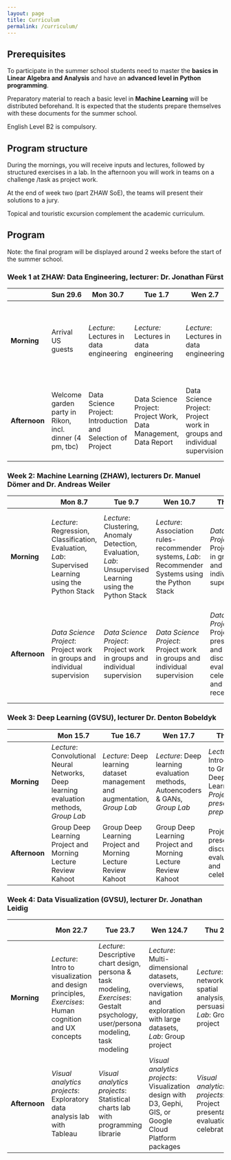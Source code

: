 ```yaml
---
layout: page
title: Curriculum
permalink: /curriculum/
---
```


## Prerequisites 

To participate in the summer school students need to master the **basics in Linear Algebra and Analysis** and have an **advanced level in Python programming**.

Preparatory material to reach a basic level in **Machine Learning** will be distributed beforehand. It is expected that the students prepare themselves with these documents for the summer school.

English Level B2 is compulsory.

## Program structure 
During the mornings, you will receive inputs and lectures, followed by structured exercises in a lab. In the afternoon you will work in teams on a challenge /task as project work.

At the end of week two (part ZHAW SoE), the teams will present their solutions to a jury.

Topical and touristic excursion complement the academic curriculum.

## Program
Note: the final program will be displayed around 2 weeks before the start of the summer school.

### Week 1 at ZHAW: Data Engineering, lecturer: Dr. Jonathan Fürst 

|        |Sun 29.6|Mon 30.7|Tue 1.7|Wen 2.7|Thu 3.7|Fri 4.7|Sat 5.7|Sun 6.7.|
|--------|--------|-------|-------|-------|-------|-------|-------|--------|
|**Morning** |Arrival US guests|*Lecture*: Lectures in data engineering |*Lecture:* Lectures in data engineering |*Lecture*: Lectures in data engineering |*Lecture*: Lectures in data engineering |Topical excursion to a company dealing with large data sets (full day)|Excursion [Rhine Fall](https://rheinfall.ch/en/) & [Alpstein Mountain Range](https://www.appenzell.ch/en/alpstein.html) incl overnight stay|Short hike and transfer back to Winterthur|
|**Afternoon**|Welcome garden party in Rikon, incl. dinner (4 pm, tbc)|Data Science Project: Introduction and Selection of Project|Data Science Project: Project Work, Data Management, Data Report|Data Science Project: Project work in groups and individual supervision|Project checkpoint presentations and discussions|4 pm: Frack parade and [night of technology](https://www.zhaw.ch/de/engineering/ueber-uns/veranstaltungen/nacht-der-technik/) at ZHAW SoE|Excursion Rhine Fall & Alpstein Mountain Range incl overnight stay|Free time|


### Week 2: Machine Learning (ZHAW), lecturers Dr. Manuel Dömer and Dr. Andreas Weiler

|        |Mon 8.7|Tue 9.7|Wen 10.7|Thu 11.7|Fri 12.7|Sat 13.7|
|--------|---------|--------|-------|-------|-------|-------|
|**Morning**|*Lecture*: Regression, Classification, Evaluation, *Lab*: Supervised Learning using the Python Stack| *Lecture*: Clustering, Anomaly Detection, Evaluation, *Lab*:  Unsupervised Learning using the Python Stack|*Lecture*: Association rules- recommender systems, *Lab*:  Recommender Systems using the Python Stack|*Data Science Project*: Project work in groups and individual supervision|Full day excursion to Berne incl visit of the [federal parliament building](https://www.parlament.ch/en/%C3%BCber-das-parlament/parliament-building)|Transfer to Allendale, Michigan, USA for second part of summer school on the GVSU campus|
|**Afternoon**|*Data Science Project*: Project work in groups and individual supervision|*Data Science Project*: Project work in groups and individual supervision|*Data Science Project*: Project work in groups and individual supervision|*Data Science Project*: Project presentations and discussions, evaluation, celebration and reception|Full day excursion to [Berne](https://www.bern.com/en/home) incl visit of the federal parliament building|Transfer to Allendale, Michigan, USA for second part of summer school on the GVSU campus|

### Week 3: Deep Learning (GVSU), lecturer Dr. Denton Bobeldyk

|        |Mon 15.7|Tue 16.7|Wen 17.7|Thu 18.7|Fri 19.7|Sat 20.7|
|--------|---------|--------|-------|-------|-------|-------|
|**Morning**|*Lecture*: Convolutional Neural Networks, Deep learning evaluation methods, *Group Lab*|*Lecture*: Deep learning dataset management and augmentation, *Group Lab*|*Lecture*: Deep learning evaluation methods, Autoencoders & GANs, *Group Lab*|*Lecture*: Introduction to Group Deep Learning, *Project Lab presentation preparation*|Excursion to [Sleeping Bear Dunes](https://www.nps.gov/slbe/index.htm)|Tour [historic Fort Michilimackinac](https://www.mackinacparks.com/parks-and-attractions/fort-mackinac/) and ferry to [Mackinac Island](https://www.mackinacisland.org/)|
|**Afternoon**|Group Deep Learning Project and Morning Lecture Review Kahoot|Group Deep Learning Project and Morning Lecture Review Kahoot|Group Deep Learning Project and Morning Lecture Review Kahoot|Project presentations, discussions, evaluation and celebration|Catamaran Ride and overnight stay in [Mackinaw City, MI](https://mackinawcity.com/)|Transfer back to Allendale|

### Week 4: Data Visualization (GVSU), lecturer  Dr. Jonathan Leidig

|        |Mon 22.7|Tue 23.7|Wen 124.7|Thu 25.7|Fri 26.7|Sat 27.7|
|--------|---------|--------|-------|-------|-------|---------|
|**Morning**|*Lecture*: Intro to visualization and design principles, *Exercises*: Human cognition and UX concepts|*Lecture*: Descriptive chart design, persona & task modeling, *Exercises*: Gestalt psychology, user/persona modeling, task modeling|*Lecture*: Multi-dimensional datasets, overviews, navigation and exploration with large datasets, *Lab*: Group project|*Lecture*: Tree, network, spatial analysis, persuasion, *Lab*: Group project|Excursion to [Chicago](https://www.chicago.gov/city/en.html)|Free Time in Chicago and closure of summer school|
|**Afternoon**|*Visual analytics projects*: Exploratory data analysis lab with Tableau|*Visual analytics projects*: Statistical charts lab with programming librarie|*Visual analytics projects*: Visualization design with D3, Gephi, GIS, or Google Cloud Platform packages|*Visual analytics projects*: Project presentations, evaluation, celebration|Free time in Chicago and  overnight stay at [Chicago Hostel-International](https://hihostels.com/hostels/hi-chicago/)|






